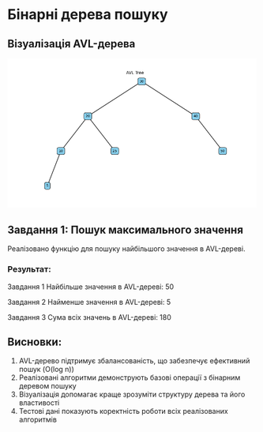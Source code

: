# Бінарні дерева пошуку

## Візуалізація AVL-дерева
![AVL-дерево](images/avl_tree.png)

## Завдання 1: Пошук максимального значення
Реалізовано функцію для пошуку найбільшого значення в AVL-дереві.

### Результат:

Завдання 1
Найбільше значення в AVL-дереві: 50

Завдання 2
Найменше значення в AVL-дереві: 5

Завдання 3
Сума всіх значень в AVL-дереві: 180

## Висновки:

1. AVL-дерево підтримує збалансованість, що забезпечує ефективний пошук (O(log n))
2. Реалізовані алгоритми демонструють базові операції з бінарним деревом пошуку
3. Візуалізація допомагає краще зрозуміти структуру дерева та його властивості
4. Тестові дані показують коректність роботи всіх реалізованих алгоритмів
